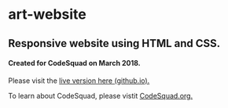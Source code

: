 # art-website
## Responsive website using HTML and CSS.
#### Created for CodeSquad on March 2018.

Please visit the [live version here (github.io).](https://irvang.github.io/art-website/)

To learn about CodeSquad, please vistit [CodeSquad.org.](http://codesquad.org)
